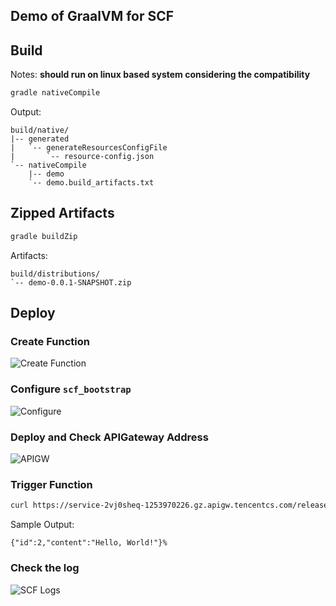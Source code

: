 ## Demo of GraalVM for SCF


## Build

Notes: **should run on linux based system considering the compatibility**

```bash
gradle nativeCompile
```

Output:

```
build/native/
|-- generated
|   `-- generateResourcesConfigFile
|       `-- resource-config.json
`-- nativeCompile
    |-- demo
    `-- demo.build_artifacts.txt
```

## Zipped Artifacts

```bash
gradle buildZip
```

Artifacts:
```
build/distributions/
`-- demo-0.0.1-SNAPSHOT.zip
```

## Deploy

### Create Function

![Create Function](https://user-images.githubusercontent.com/251222/157045841-c29289bd-b4db-437e-bb0b-64cea82462be.png)

### Configure `scf_bootstrap`

![Configure](https://user-images.githubusercontent.com/251222/157045824-9268f861-00e2-4c25-b073-764d4bfda938.png)

### Deploy and Check APIGateway Address

![APIGW](https://user-images.githubusercontent.com/251222/157045843-46d344e1-0db8-41a7-b3ce-185b15afb986.png)

### Trigger Function

```bash
curl https://service-2vj0sheq-1253970226.gz.apigw.tencentcs.com/release/greeting
```

Sample Output:

```
{"id":2,"content":"Hello, World!"}%
```

### Check the log


![SCF Logs](https://user-images.githubusercontent.com/251222/157045850-a2b6915c-092c-4b4a-a1cb-f4af8f7dd108.png)